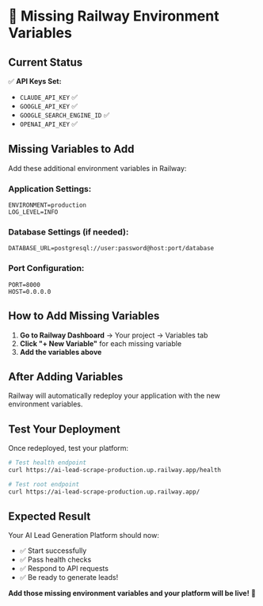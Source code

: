 # 🔧 Missing Railway Environment Variables

## Current Status
✅ **API Keys Set:**
- `CLAUDE_API_KEY` ✅
- `GOOGLE_API_KEY` ✅  
- `GOOGLE_SEARCH_ENGINE_ID` ✅
- `OPENAI_API_KEY` ✅

## Missing Variables to Add

Add these additional environment variables in Railway:

### **Application Settings:**
```
ENVIRONMENT=production
LOG_LEVEL=INFO
```

### **Database Settings (if needed):**
```
DATABASE_URL=postgresql://user:password@host:port/database
```

### **Port Configuration:**
```
PORT=8000
HOST=0.0.0.0
```

## How to Add Missing Variables

1. **Go to Railway Dashboard** → Your project → Variables tab
2. **Click "+ New Variable"** for each missing variable
3. **Add the variables above**

## After Adding Variables

Railway will automatically redeploy your application with the new environment variables.

## Test Your Deployment

Once redeployed, test your platform:

```bash
# Test health endpoint
curl https://ai-lead-scrape-production.up.railway.app/health

# Test root endpoint  
curl https://ai-lead-scrape-production.up.railway.app/
```

## Expected Result

Your AI Lead Generation Platform should now:
- ✅ Start successfully
- ✅ Pass health checks
- ✅ Respond to API requests
- ✅ Be ready to generate leads!

**Add those missing environment variables and your platform will be live!** 🚀
